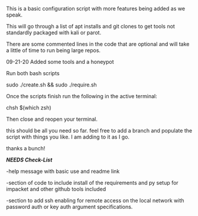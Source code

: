 This is a basic configuration script with more features being added as we speak.

This will go through a list of apt installs and git clones to get tools not standardly packaged with
kali or parot.



There are some commented lines in the code that are optional and will take a little of time to run
being large repos.


09-21-20
Added some tools and a honeypot

Run both bash scripts

sudo ./create.sh && sudo ./require.sh

Once the scripts finish run the following in the active terminal:

chsh $(which zsh)

Then close and reopen your terminal.

this should be all you need so far. feel free to add a branch and populate the script with things you like. I am adding to it as I go.

thanks a bunch!



***NEEDS Check-List***

-help message with basic use and readme link


-section of code to include install of the requirements and py setup for impacket and other github tools included


-section to add ssh enabling for remote access on the local network with password auth or key auth argument specifications.



